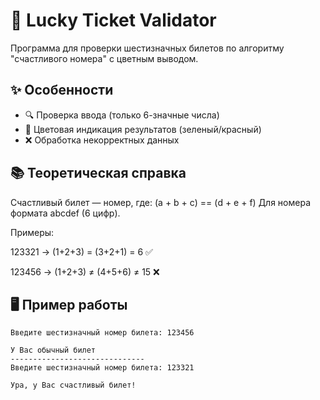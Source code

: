 # 🎫 Lucky Ticket Validator 

Программа для проверки шестизначных билетов по алгоритму "счастливого номера" с цветным выводом.

## ✨ Особенности
- 🔍 Проверка ввода (только 6-значные числа)
- 🎨 Цветовая индикация результатов (зеленый/красный)
- ❌ Обработка некорректных данных

## 📚 Теоретическая справка
Счастливый билет — номер, где:
(a + b + c) == (d + e + f)
Для номера формата abcdef (6 цифр).

Примеры:

123321 → (1+2+3) = (3+2+1) = 6 ✅

123456 → (1+2+3) ≠ (4+5+6) ≠ 15 ❌

## 🖥 Пример работы
```text
Введите шестизначный номер билета: 123456

У Вас обычный билет
------------------------------
Введите шестизначный номер билета: 123321

Ура, у Вас счастливый билет!
